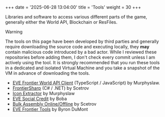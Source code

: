 +++
date = '2025-06-28 13:04:00'
title = 'Tools'
weight = 30
+++

Libraries and software to access various different parts of the game, generally either the World API, Blockchain or ResFiles.

> [!WARNING]
> The tools on this page have been developed by third parties and generally require downloading the source code and executing locally, they **may** contain malicious code introduced by a bad actor. While I reviewed these repositories before adding them, I don't check every commit unless I am actively using the tool. It is strongly recommended that you run these tools in a dedicated and isolated Virtual Machine and you take a snapshot of the VM in advance of downloading the tools.

- [EVE Frontier World API Client](https://github.com/murphyslaw/frontier-world-api-client) (TypeScript / JavaScript) by Murphyslaw.
- [FrontierSharp](https://github.com/Scetrov/FrontierSharp) (C# / .NET) by Scetrov
- [Icon Extractor](https://gist.github.com/murphyslaw/6ffdb9558206bc01a38aec9a8f33c332) by Murphyslaw
- [EVE Social Credit](https://evesocialcredit.com/) by Boba
- [Bulk Assembly Online/Offline](https://github.com/frontier-reapers/bulk-smart-deployables) by Scetrov
- [EVE Frontier Tools](https://github.com/VULTUR-EveFrontier/eve-frontier-tools/) by Byron DuMont
